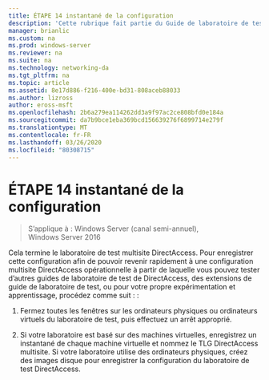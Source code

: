 ```yaml
---
title: ÉTAPE 14 instantané de la configuration
description: 'Cette rubrique fait partie du Guide de laboratoire de test : illustrer un déploiement multisite DirectAccess pour Windows Server 2016'
manager: brianlic
ms.custom: na
ms.prod: windows-server
ms.reviewer: na
ms.suite: na
ms.technology: networking-da
ms.tgt_pltfrm: na
ms.topic: article
ms.assetid: 8e17d886-f216-400e-bd31-808aceb88033
ms.author: lizross
author: eross-msft
ms.openlocfilehash: 2b6a279ea114262dd3a9f97ac2ce808bfd0e184a
ms.sourcegitcommit: da7b9bce1eba369bcd156639276f6899714e279f
ms.translationtype: MT
ms.contentlocale: fr-FR
ms.lasthandoff: 03/26/2020
ms.locfileid: "80308715"
---
```

# <a name="step-14-snapshot-the-configuration"></a>ÉTAPE 14 instantané de la configuration

>S’applique à : Windows Server (canal semi-annuel), Windows Server 2016

Cela termine le laboratoire de test multisite DirectAccess. Pour enregistrer cette configuration afin de pouvoir revenir rapidement à une configuration multisite DirectAccess opérationnelle à partir de laquelle vous pouvez tester d’autres guides de laboratoire de test de DirectAccess, des extensions de guide de laboratoire de test, ou pour votre propre expérimentation et apprentissage, procédez comme suit : :  
  
1.  Fermez toutes les fenêtres sur les ordinateurs physiques ou ordinateurs virtuels du laboratoire de test, puis effectuez un arrêt approprié.  
  
2.  Si votre laboratoire est basé sur des machines virtuelles, enregistrez un instantané de chaque machine virtuelle et nommez le TLG DirectAccess multisite. Si votre laboratoire utilise des ordinateurs physiques, créez des images disque pour enregistrer la configuration du laboratoire de test DirectAccess.  
  


